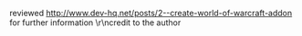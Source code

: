 reviewed http://www.dev-hq.net/posts/2--create-world-of-warcraft-addon for further information
\r\ncredit to the author